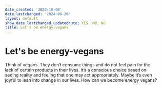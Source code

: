 ```yaml
---
date_created: '2023-10-08'
date_lastchanged: '2024-09-20'
layout: default
show_date_lastchanged_updatedauto: YES, NO, NO
title: Let's be energy-vegans
---
```



# Let's be energy-vegans 

Think of vegans. They don’t consume things and do not feel pain for the lack of certain products in their lives. It’s a conscious choice based on seeing reality and feeling that one may act appropriately. Maybe it’s even joyful to lean into change in our lives. How can we become energy vegans?